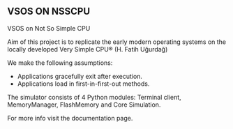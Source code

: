 ## VSOS ON NSSCPU
VSOS on Not So Simple CPU

Aim of this project is to replicate the early modern operating systems on the locally developed Very Simple CPU® (H. Fatih Uğurdağ)

We make the following assumptions:
 * Applications gracefully exit after execution.
 * Applications load in first-in-first-out methods.

The simulator consists of 4 Python modules: Terminal client, MemoryManager, FlashMemory and Core Simulation.

For more info visit the documentation page.
